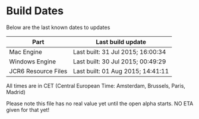 # Build Dates

Below are the last known dates to updates

Part | Last build update
-----|-----
Mac Engine | Last built: 31 Jul 2015; 16:00:34
Windows Engine | Last built: 30 Jul 2015; 00:49:29
JCR6 Resource Files | Last built: 01 Aug 2015; 14:41:11
All times are in CET (Central European Time: Amsterdam, Brussels, Paris, Madrid)


Please note this file has no real value yet until the open alpha starts. NO ETA given for that yet!
